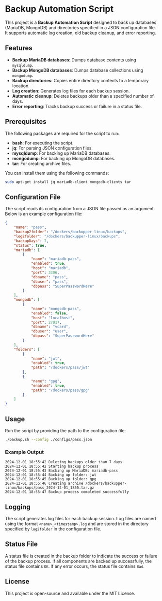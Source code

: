 
# Backup Automation Script

This project is a **Backup Automation Script** designed to back up databases (MariaDB, MongoDB) and directories specified in a JSON configuration file. It supports automatic log creation, old backup cleanup, and error reporting.

## Features

- **Backup MariaDB databases**: Dumps database contents using `mysqldump`.
- **Backup MongoDB databases**: Dumps database collections using `mongodump`.
- **Backup directories**: Copies entire directory contents to a temporary location.
- **Log creation**: Generates log files for each backup session.
- **Automatic cleanup**: Deletes backups older than a specified number of days.
- **Error reporting**: Tracks backup success or failure in a status file.

## Prerequisites

The following packages are required for the script to run:

- **bash**: For executing the script.
- **jq**: For parsing JSON configuration files.
- **mysqldump**: For backing up MariaDB databases.
- **mongodump**: For backing up MongoDB databases.
- **tar**: For creating archive files.

You can install them using the following commands:

```bash
sudo apt-get install jq mariadb-client mongodb-clients tar
```

## Configuration File

The script reads its configuration from a JSON file passed as an argument. Below is an example configuration file:

```json
{
    "name": "pass",
    "backup2folder": "/dockers/backupper-linux/backups",
    "log2folder": "/dockers/backupper-linux/backups",
    "backupDays": 7,
    "status": true,
    "mariadb": [
        {
            "name": "mariadb-pass",
            "enabled": true,
            "host": "mariadb",
            "port": 3306,
            "dbname": "pass",
            "dbuser": "pass",
            "dbpass": "SuperPasswordHere"
        }
    ],
    "mongodb": [
        {
            "name": "mongodb-pass",
            "enabled": false,
            "host": "localhost",
            "port": 27017,
            "dbname": "vcard",
            "dbuser": "user",
            "dbpass": "SuperPasswordHere"
        }
    ],
    "folders": [
        {
            "name": "jwt",
            "enabled": true,
            "path": "/dockers/pass/jwt"
        },
        {
            "name": "gpg",
            "enabled": true,
            "path": "/dockers/pass/gpg"
        }
    ]
}
```

## Usage

Run the script by providing the path to the configuration file:

```bash
./backup.sh --config ./configs/pass.json
```

### Example Output
```
2024-12-01 18:55:42 Deleting backups older than 7 days
2024-12-01 18:55:42 Starting backup process
2024-12-01 18:55:43 Backing up MariaDB: mariadb-pass
2024-12-01 18:55:44 Backing up folder: jwt
2024-12-01 18:55:45 Backing up folder: gpg
2024-12-01 18:55:46 Creating archive /dockers/backupper-linux/backups/pass_2024-12-01_1855.tar.gz
2024-12-01 18:55:47 Backup process completed successfully
```

## Logging

The script generates log files for each backup session. Log files are named using the format `<name>_<timestamp>.log` and are stored in the directory specified by `log2folder` in the configuration file.

## Status File

A status file is created in the backup folder to indicate the success or failure of the backup process. If all components are backed up successfully, the status file contains `OK`. If any error occurs, the status file contains `Bad`.

## License

This project is open-source and available under the MIT License.
